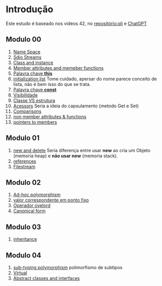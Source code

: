 # Introdução

Este estudo é baseado nos videos 42, no [repositório:qli](https://github.com/qingqingqingli/CPP)  e [ChatGPT](https://chat.openai.com/) 


## Modulo 00
1. [Name Space](./namespaces/readme.md)
1. [Sdio Streams](./stdio%20streams/readme.md)
1. [Class and instance](./texto/Class_and_instance.md)
1. [Member attributes and memeber functions](./Member_attributes_and_member_functions/readme.md)
1. [Palavra chave **this**](./texto/this.md)
1. [initialization list](./texto/initialization_list.md) Tome cuidado, apersar do nome parece conceito de lista, não é bem isso do que se trata.
1. [Palavra chave **const**](./texto/const.md)
1. [Visibilidade](./texto/visibilidade.md)
1. [Classe VS estrutura](./texto/classVSestrutura.md)
1. [Acessors](./texto/acessors.md) Seria a ideia do capsulamento (metodo Get e Set)  
1. [Comparisons](./texto/comparisons.md)
1. [non member attributes & functions](./texto/non_member.md)
1. [pointers to members](./texto/pointer_to_members.md)

## Modulo 01

1. [new and delete](./texto/new_and_delete.md) Seria diferença entre usar **new** ao cria um Objeto (memoria heap) e **não usar new** (memoria stack).
1. [references](./texto/references.md)
1. [Filestream](./texto/Filestream.md)

## Modulo 02

1. [Ad-hoc polymorphism](./texto/Ad-hoc_polymorphism.md)
1. [valor correspondente em ponto fixo](./texto/ponto_fixo.md)
1. [Operador ovelord](./texto/operador_ovelord.md)
1. [Canonical form](https://github.com/qingqingqingli/CPP/wiki/Module02#canonical-form)

## Modulo 03

1. [inheritance](./texto/inheritance.md)

## Modulo 04

1. [sub-typing polymorphism](./texto/sub-typingpolymorphism.md) polimorfismo de subtipos
1. [Virtual](./texto/virtual.md)
1. [Abstract classes and interfaces](./texto/Abstract_classes_and_interfaces.md)